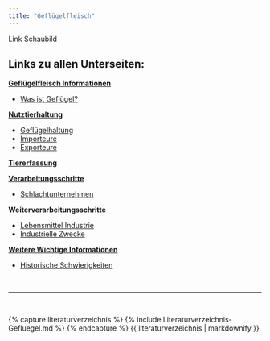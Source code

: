 ```yaml
---
title: "Geflügelfleisch"
---
```


Link Schaubild 

## Links zu allen Unterseiten:

[**Geflügelfleisch Informationen**](Gefluegelfleisch-Informationen.html)

- [Was ist Geflügel?](Gefluegelfleisch-Informationen/Was-ist-Gefluegel.html)

[**Nutztierhaltung**](Nutztierhaltung/Nutztierhaltung.html)

- [Geflügelhaltung](Nutztierhaltung/Gefluegelhaltung.html)
- [Importeure](Nutztierhaltung/Importeure.html)
- [Exporteure](Nutztierhaltung/Exporteure.html)

[**Tiererfassung**](Tiererfassung/Tiererfassung.html)

[**Verarbeitungsschritte**](Verarbeitungsschritte/Verarbeitungsschritte.html)

- [Schlachtunternehmen](Verarbeitungsschritte/Schlachtunternehmen.html)

**Weiterverarbeitungsschritte**

- [Lebensmittel Industrie](Weiterverarbeitungsschritte/Lebensmittel-Industrie.html)
- [Industrielle Zwecke](Weiterverarbeitungsschritte/Industrielle-Zwecke.html)
  
[**Weitere Wichtige Informationen**](Weitere-Wichtige-Informationen.html)

- [Historische Schwierigkeiten](Historische-Schwierigkeiten.html)



<br>

---

<br> 


{% capture literaturverzeichnis %} 
{% include Literaturverzeichnis-Gefluegel.md %} 
{% endcapture %} 
{{ literaturverzeichnis | markdownify }}
